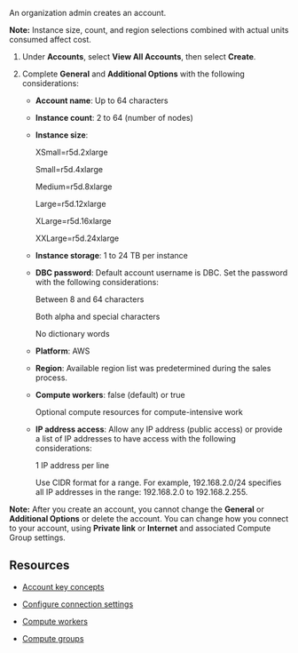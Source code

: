 
An organization admin creates an account.

**Note:** Instance size, count, and region selections combined with actual units consumed affect cost.

1.  Under **Accounts**, select **View All Accounts**, then select **Create**.

1.  Complete **General** and **Additional Options** with the following considerations:

    -   **Account name**: Up to 64 characters

    -   **Instance count**: 2 to 64 (number of nodes)

    -   **Instance size**:

        XSmall=r5d.2xlarge

        Small=r5d.4xlarge

        Medium=r5d.8xlarge

        Large=r5d.12xlarge

        XLarge=r5d.16xlarge

        XXLarge=r5d.24xlarge

    -   **Instance storage**: 1 to 24 TB per instance

    -   **DBC password**: Default account username is DBC. Set the password with the following considerations:

        Between 8 and 64 characters

        Both alpha and special characters

        No dictionary words

    -   **Platform**: AWS

    -   **Region**: Available region list was predetermined during the sales process.

    -   **Compute workers**: false (default) or true

        Optional compute resources for compute-intensive work

    -   **IP address access**: Allow any IP address (public access) or provide a list of IP addresses to have access with the following considerations:

        1 IP address per line

        Use CIDR format for a range. For example, 192.168.2.0/24 specifies all IP addresses in the range: 192.168.2.0 to 192.168.2.255.


**Note:** After you create an account, you cannot change the **General** or **Additional Options** or delete the account. You can change how you connect to your account, using **Private link** or **Internet** and associated Compute Group settings.

## Resources


-   [Account key concepts](nmr1658424425362.md)

-   [Configure connection settings](laq1640280582810.md)

-   [Compute workers](lyi1662583368110.md)

-   [Compute groups](mqu1640280532737.md)


